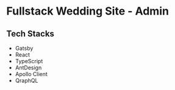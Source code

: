 # Fullstack Wedding Site - Admin

## Tech Stacks

- Gatsby
- React
- TypeScript
- AntDesign
- Apollo Client
- QraphQL
